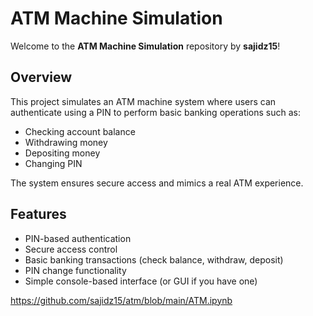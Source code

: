 # ATM Machine Simulation

Welcome to the **ATM Machine Simulation** repository by **sajidz15**!

## Overview

This project simulates an ATM machine system where users can authenticate using a PIN to perform basic banking operations such as:

- Checking account balance
- Withdrawing money
- Depositing money
- Changing PIN

The system ensures secure access and mimics a real ATM experience.

## Features

- PIN-based authentication
- Secure access control
- Basic banking transactions (check balance, withdraw, deposit)
- PIN change functionality
- Simple console-based interface (or GUI if you have one)


https://github.com/sajidz15/atm/blob/main/ATM.ipynb

